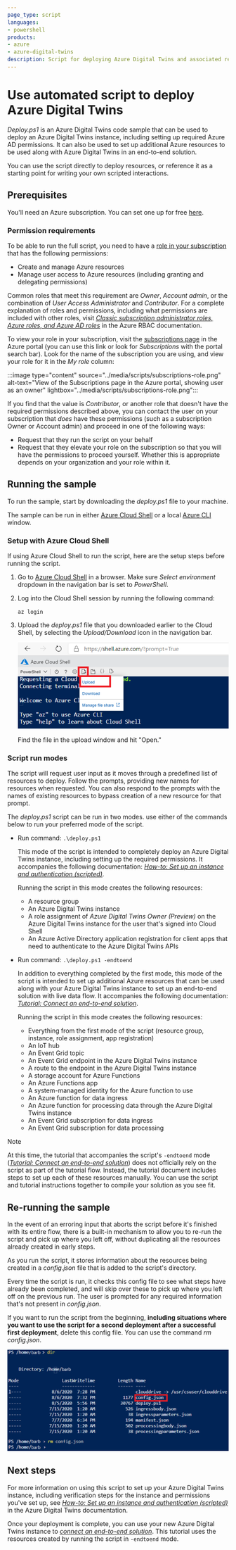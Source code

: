```yaml
---
page_type: script
languages:
- powershell
products:
- azure
- azure-digital-twins
description: Script for deploying Azure Digital Twins and associated resources using automated Powershell script
---
```


# Use automated script to deploy Azure Digital Twins

*Deploy.ps1* is an Azure Digital Twins code sample that can be used to deploy an Azure Digital Twins instance, including setting up required Azure AD permissions. It can also be used to set up additional Azure resources to be used along with Azure Digital Twins in an end-to-end solution.

You can use the script directly to deploy resources, or reference it as a starting point for writing your own scripted interactions.

## Prerequisites

You'll need an Azure subscription. You can set one up for free [here](https://azure.microsoft.com/free/?WT.mc_id=A261C142F).

### Permission requirements

To be able to run the full script, you need to have a [role in your subscription](https://docs.microsoft.com/azure/role-based-access-control/rbac-and-directory-admin-roles) that has the following permissions:
* Create and manage Azure resources
* Manage user access to Azure resources (including granting and delegating permissions)

Common roles that meet this requirement are *Owner*, *Account admin*, or the combination of *User Access Administrator* and *Contributor*. For a complete explanation of roles and permissions, including what permissions are included with other roles, visit [*Classic subscription administrator roles, Azure roles, and Azure AD roles*](https://docs.microsoft.com/azure/role-based-access-control/rbac-and-directory-admin-roles) in the Azure RBAC documentation.

To view your role in your subscription, visit the [subscriptions page](https://portal.azure.com/#blade/Microsoft_Azure_Billing/SubscriptionsBlade) in the Azure portal (you can use this link or look for *Subscriptions* with the portal search bar). Look for the name of the subscription you are using, and view your role for it in the *My role* column:

:::image type="content" source="../media/scripts/subscriptions-role.png" alt-text="View of the Subscriptions page in the Azure portal, showing user as an owner" lightbox="../media/scripts/subscriptions-role.png":::

If you find that the value is *Contributor*, or another role that doesn't have the required permissions described above, you can contact the user on your subscription that *does* have these permissions (such as a subscription Owner or Account admin) and proceed in one of the following ways:
* Request that they run the script on your behalf
* Request that they elevate your role on the subscription so that you will have the permissions to proceed yourself. Whether this is appropriate depends on your organization and your role within it.

## Running the sample

To run the sample, start by downloading the *deploy.ps1* file to your machine.

The sample can be run in either [Azure Cloud Shell](https://shell.azure.com) or a local [Azure CLI](https://docs.microsoft.com/cli/azure/install-azure-cli?view=azure-cli-latest) window.

### Setup with Azure Cloud Shell

If using Azure Cloud Shell to run the script, here are the setup steps before running the script.

1. Go to [Azure Cloud Shell](https://shell.azure.com) in a browser. Make sure *Select environment* dropdown in the navigation bar is set to *PowerShell*.

2. Log into the Cloud Shell session by running the following command:

    ```azurecli
    az login
    ```

3. Upload the *deploy.ps1* file that you downloaded earlier to the Cloud Shell, by selecting the *Upload/Download* icon in the navigation bar.

    ![Screenshot for uploading a file to Azure Cloud Shell](/media/scripts/cloud-shell-upload-file.png)

    Find the file in the upload window and hit "Open."

### Script run modes

The script will request user input as it moves through a predefined list of resources to deploy. Follow the prompts, providing new names for resources when requested. You can also respond to the prompts with the names of existing resources to bypass creation of a new resource for that prompt.

The *deploy.ps1* script can be run in two modes. use either of the commands below to run your preferred mode of the script.

* Run command: `.\deploy.ps1`

    This mode of the script is intended to completely deploy an Azure Digital Twins instance, including setting up the required permissions. It accompanies the following documentation: [*How-to: Set up an instance and authentication (scripted)*](https://docs.microsoft.com/azure/digital-twins/how-to-set-up-instance-scripted).

    Running the script in this mode creates the following resources:
    - A resource group
    - An Azure Digital Twins instance
    - A role assignment of *Azure Digital Twins Owner (Preview)* on the Azure Digital Twins instance for the user that's signed into Cloud Shell
    - An Azure Active Directory application registration for client apps that need to authenticate to the Azure Digital Twins APIs

* Run command: `.\deploy.ps1 -endtoend`

    In addition to everything completed by the first mode, this mode of the script is intended to set up additional Azure resources that can be used along with your Azure Digital Twins instance to set up an end-to-end solution with live data flow. It accompanies the following documentation: [*Tutorial: Connect an end-to-end solution*](https://docs.microsoft.com/azure/digital-twins/tutorial-code).

    Running the script in this mode creates the following resources:
    - Everything from the first mode of the script (resource group, instance, role assignment, app registration)
    - An IoT hub
    - An Event Grid topic
    - An Event Grid endpoint in the Azure Digital Twins instance
    - A route to the endpoint in the Azure Digital Twins instance
    - A storage account for Azure Functions
    - An Azure Functions app
    - A system-managed identity for the Azure function to use
    - An Azure function for data ingress
    - An Azure function for processing data through the Azure Digital Twins instance
    - An Event Grid subscription for data ingress
    - An Event Grid subscription for data processing

>[!NOTE]
>At this time, the tutorial that accompanies the script's `-endtoend` mode ([*Tutorial: Connect an end-to-end solution*](https://docs.microsoft.com/azure/digital-twins/tutorial-code)) does not officially rely on the script as part of the tutorial flow. Instead, the tutorial document includes steps to set up each of these resources manually. You can use the script and tutorial instructions together to compile your solution as you see fit.

## Re-running the sample

In the event of an erroring input that aborts the script before it's finished with its entire flow, there is a built-in mechanism to allow you to re-run the script and pick up where you left off, without duplicating all the resources already created in early steps.

As you run the script, it stores information about the resources being created in a *config.json* file that is added to the script's directory.

Every time the script is run, it checks this config file to see what steps have already been completed, and will skip over these to pick up where you left off on the previous run. The user is prompted for any required information that's not present in *config.json*.

If you want to run the script from the beginning, **including situations where you want to use the script for a second deployment after a successful first deployment**, delete this config file. You can use the command *rm config.json*.

![Screenshot of removing config file from the directory](/media/scripts/rm-config-file.png)

## Next steps

For more information on using this script to set up your Azure Digital Twins instance, including verification steps for the instance and permissions you've set up, see [*How-to: Set up an instance and authentication (scripted)*](https://docs.microsoft.com/azure/digital-twins/how-to-set-up-instance-scripted) in the Azure Digital Twins documentation.

Once your deployment is complete, you can use your new Azure Digital Twins instance to [*connect an end-to-end solution*](https://docs.microsoft.com/azure/digital-twins/tutorial-code). This tutorial uses the resources created by running the script in `-endtoend` mode.